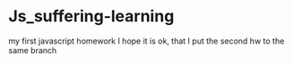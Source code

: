# Js_suffering-learning
my first javascript homework
I hope it is ok, that I put the second hw to the same branch
